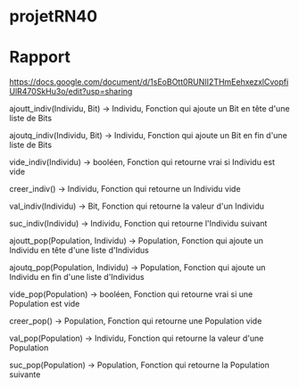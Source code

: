 # projetRN40

# Rapport
https://docs.google.com/document/d/1sEoBOtt0RUNII2THmEehxezxlCvopfiUlR470SkHu3o/edit?usp=sharing


ajoutt_indiv(Individu, Bit) -> Individu, Fonction qui ajoute un Bit en tête d'une liste de Bits

ajoutq_indiv(Individu, Bit) -> Individu, Fonction qui ajoute un Bit en fin d'une liste de Bits

vide_indiv(Individu) -> booléen, Fonction qui retourne vrai si Individu est vide

creer_indiv() -> Individu, Fonction qui retourne un Individu vide

val_indiv(Individu) -> Bit, Fonction qui retourne la valeur d'un Individu

suc_indiv(Individu) -> Individu, Fonction qui retourne l'Individu suivant


ajoutt_pop(Population, Individu) -> Population, Fonction qui ajoute un Individu en tête d'une liste d'Individus

ajoutq_pop(Population, Individu) -> Population, Fonction qui ajoute un Individu en fin d'une liste d'Individus

vide_pop(Population) -> booléen, Fonction qui retourne vrai si une Population est vide

creer_pop() -> Population, Fonction qui retourne une Population vide

val_pop(Population) -> Individu, Fonction qui retourne la valeur d'une Population

suc_pop(Population) -> Population, Fonction qui retourne la Population suivante
